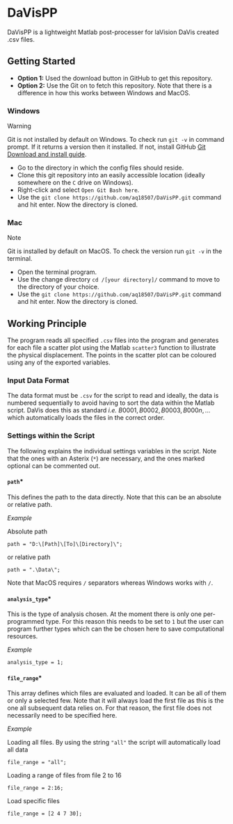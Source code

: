 # DaVisPP

DaVisPP is a lightweight Matlab post-processer for laVision DaVis created .csv files.

## Getting Started

- **Option 1:** Used the download button in GitHub to get this repository.
- **Option 2:** Use the Git on to fetch this repository. Note that there is a difference in how this works between Windows and MacOS.

### Windows

> [!WARNING]
> Git is not installed by default on Windows. To check run ``git -v`` in command prompt. If it returns a version then it installed. If not, install GitHub [Git Download and install guide](https://github.com/git-guides/install-git).

- Go to the directory in which the config files should reside.
- Clone this git repository into an easily accessible location (ideally somewhere on the ``C`` drive on Windows).
- Right-click and select ``Open Git Bash here``.
- Use the ``git clone https://github.com/aq18507/DaVisPP.git`` command and hit enter. Now the directory is cloned.

### Mac

> [!NOTE]
> Git is installed by default on MacOS. To check the version run ``git -v`` in the terminal.

- Open the terminal program.
- Use the change directory ``cd /[your directory]/`` command to move to the directory of your choice.
- Use the ``git clone https://github.com/aq18507/DaVisPP.git`` command and hit enter. Now the directory is cloned.

## Working Principle

The program reads all specified ``.csv`` files into the program and generates for each file a scatter plot using the Matlab ``scatter3`` function to illustrate the physical displacement. The points in the scatter plot can be coloured using any of the exported variables.

### Input Data Format

The data format must be ``.csv`` for the script to read and ideally, the data is numbered sequentially to avoid having to sort the data within the Matlab script. DaVis does this as standard *i.e.* $B0001, B0002, B0003, B000n, ...$ which automatically loads the files in the correct order.

### Settings within the Script

The following explains the individual settings variables in the script. Note that the ones with an Asterix (``*``) are necessary, and the ones marked optional can be commented out.

#### ``path``*

This defines the path to the data directly. Note that this can be an absolute or relative path.

*Example*

Absolute path
```
path = "D:\[Path]\[To]\[Directory]\";
```
or relative path
```
path = ".\Data\";
```

Note that MacOS requires ``/`` separators whereas Windows works with ``/``.

#### ``analysis_type``*

This is the type of analysis chosen. At the moment there is only one per-programmed type. For this reason this needs to be set to ``1`` but the user can program further types which can the be chosen here to save computational resources. 

*Example*

```
analysis_type = 1;
```

#### ``file_range``*

This array defines which files are evaluated and loaded. It can be all of them or only a selected few. Note that it will always load the first file as this is the one all subsequent data relies on. For that reason, the first file does not necessarily need to be specified here.

*Example*

Loading all files. By using the string ``"all"`` the script will automatically load all data
```
file_range = "all";
```
Loading a range of files from file $2$ to $16$
```
file_range = 2:16;
```
Load specific files
```
file_range = [2 4 7 30];
```